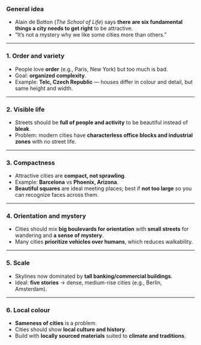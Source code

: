 ### General idea

- Alain de Botton (_The School of Life_) says **there are six fundamental things a city needs to get right** to be attractive.
- “It’s not a mystery why we like some cities more than others.”

---

### 1. Order and variety

- People love **order** (e.g., Paris, New York) but too much is bad.
- Goal: **organized complexity**.
- Example: **Telc, Czech Republic** — houses differ in colour and detail, but same height and width.

---

### 2. Visible life

- Streets should be **full of people and activity** to be beautiful instead of **bleak**.
- Problem: modern cities have **characterless office blocks and industrial zones** with no street life.

---

### 3. Compactness

- Attractive cities are **compact, not sprawling**.
- Example: **Barcelona** vs **Phoenix, Arizona**.
- **Beautiful squares** are ideal meeting places; best if **not too large** so you can recognize faces across them.

---

### 4. Orientation and mystery

- Cities should mix **big boulevards for orientation** with **small streets** for wandering and **a sense of mystery**.
- Many cities **prioritize vehicles over humans**, which reduces walkability.

---

### 5. Scale

- Skylines now dominated by **tall banking/commercial buildings**.
- Ideal: **five stories** → dense, medium-rise cities (e.g., Berlin, Amsterdam).

---

### 6. Local colour

- **Sameness of cities** is a problem.
- Cities should show **local culture and history**.
- Build with **locally sourced materials** suited to **climate and traditions**.